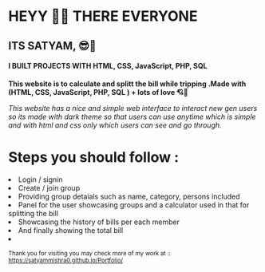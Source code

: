 # HEYY 👋👋 THERE EVERYONE

## ITS SATYAM, 😎🦾
#### I BUILT PROJECTS WITH HTML, CSS, JavaScript, PHP, SQL

**This website is to calculate and splitt the bill while tripping .Made with (HTML, CSS, JavaScript, PHP, SQL ) + lots of love 💘💖**

*This website has a nice and simple web interface to interact new gen users so its made with dark theme so that users can use anytime which is simple and with html and css only which users can see and go through.*

# Steps you should follow :
<li> Login / signin</li>
<li> Create / join group </li>
<li> Providing group detaials such as name, category, persons included</li>
<li> Panel for the user showcasing groups and a calculator used in that for splitting the bill</li>
<li> Showcasing the history of bills per each member</li>
<li> And finally showing the total bill</li>
<li> </li>


<sup>Thank you for visiting you may check more of my work at :: https://satyammishra0.github.io/Portfolio/</sup>